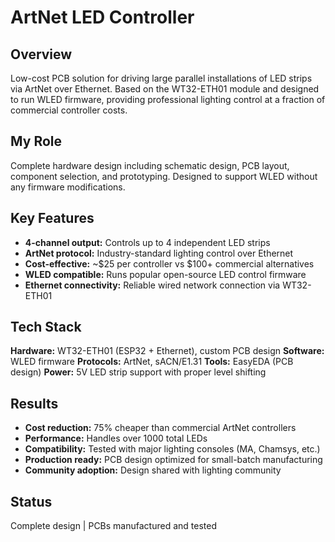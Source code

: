# ArtNet LED Controller

## Overview

Low-cost PCB solution for driving large parallel installations of LED strips via ArtNet over Ethernet. Based on the WT32-ETH01 module and designed to run WLED firmware, providing professional lighting control at a fraction of commercial controller costs.
## My Role

Complete hardware design including schematic design, PCB layout, component selection, and prototyping. Designed to support WLED without any firmware modifications.
## Key Features

- **4-channel output:** Controls up to 4 independent LED strips
- **ArtNet protocol:** Industry-standard lighting control over Ethernet
- **Cost-effective:** ~$25 per controller vs $100+ commercial alternatives
- **WLED compatible:** Runs popular open-source LED control firmware
- **Ethernet connectivity:** Reliable wired network connection via WT32-ETH01
## Tech Stack

**Hardware:** WT32-ETH01 (ESP32 + Ethernet), custom PCB design
**Software:** WLED firmware
**Protocols:** ArtNet, sACN/E1.31
**Tools:** EasyEDA (PCB design)
**Power:** 5V LED strip support with proper level shifting
## Results

- **Cost reduction:** 75% cheaper than commercial ArtNet controllers
- **Performance:** Handles over 1000 total LEDs
- **Compatibility:** Tested with major lighting consoles (MA, Chamsys, etc.)
- **Production ready:** PCB design optimized for small-batch manufacturing
- **Community adoption:** Design shared with lighting community
## Status

Complete design | PCBs manufactured and tested
